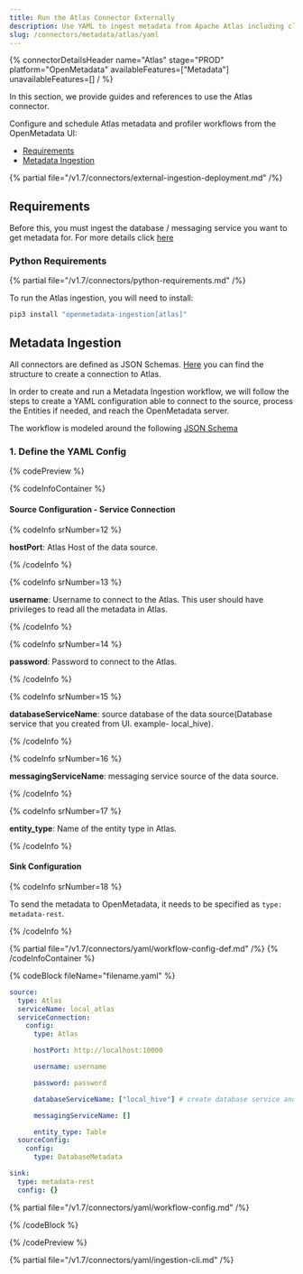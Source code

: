 ```yaml
---
title: Run the Atlas Connector Externally
description: Use YAML to ingest metadata from Apache Atlas including classifications, glossary, and lineage.
slug: /connectors/metadata/atlas/yaml
---
```


{% connectorDetailsHeader
name="Atlas"
stage="PROD"
platform="OpenMetadata"
availableFeatures=["Metadata"]
unavailableFeatures=[]
/ %}

In this section, we provide guides and references to use the Atlas connector.

Configure and schedule Atlas metadata and profiler workflows from the OpenMetadata UI:

- [Requirements](#requirements)
- [Metadata Ingestion](#metadata-ingestion)


{% partial file="/v1.7/connectors/external-ingestion-deployment.md" /%}

## Requirements

Before this, you must ingest the database / messaging service you want to get metadata for. 
For more details click [here](/connectors/metadata/atlas#1.-create-database-&-messaging-services)

### Python Requirements

{% partial file="/v1.7/connectors/python-requirements.md" /%}

To run the Atlas ingestion, you will need to install:

```bash
pip3 install "openmetadata-ingestion[atlas]"
```

## Metadata Ingestion

All connectors are defined as JSON Schemas.
[Here](https://github.com/open-metadata/OpenMetadata/blob/main/openmetadata-spec/src/main/resources/json/schema/entity/services/connections/metadata/atlasConnection.json)
you can find the structure to create a connection to Atlas.

In order to create and run a Metadata Ingestion workflow, we will follow
the steps to create a YAML configuration able to connect to the source,
process the Entities if needed, and reach the OpenMetadata server.

The workflow is modeled around the following
[JSON Schema](https://github.com/open-metadata/OpenMetadata/blob/main/openmetadata-spec/src/main/resources/json/schema/metadataIngestion/workflow.json)

### 1. Define the YAML Config

{% codePreview %}

{% codeInfoContainer %}

#### Source Configuration - Service Connection

{% codeInfo srNumber=12 %}

**hostPort**: Atlas Host of the data source.

{% /codeInfo %}

{% codeInfo srNumber=13 %}

**username**: Username to connect to the Atlas. This user should have privileges to read all the metadata in Atlas.

{% /codeInfo %}

{% codeInfo srNumber=14 %}

**password**: Password to connect to the Atlas.

{% /codeInfo %}

{% codeInfo srNumber=15 %}

**databaseServiceName**: source database of the data source(Database service that you created from UI. example- local_hive).

{% /codeInfo %}

{% codeInfo srNumber=16 %}

**messagingServiceName**: messaging service source of the data source.

{% /codeInfo %}

{% codeInfo srNumber=17 %}

**entity_type**: Name of the entity type in Atlas.

{% /codeInfo %}

#### Sink Configuration

{% codeInfo srNumber=18 %}

To send the metadata to OpenMetadata, it needs to be specified as `type: metadata-rest`.

{% /codeInfo %}

{% partial file="/v1.7/connectors/yaml/workflow-config-def.md" /%}
{% /codeInfoContainer %}

{% codeBlock fileName="filename.yaml" %}

```yaml {% isCodeBlock=true %}
source:
  type: Atlas
  serviceName: local_atlas
  serviceConnection:
    config:
      type: Atlas
```
```yaml {% srNumber=12 %}
      hostPort: http://localhost:10000
```
```yaml {% srNumber=13 %}
      username: username
```
```yaml {% srNumber=14 %}
      password: password
```
```yaml {% srNumber=15 %}
      databaseServiceName: ["local_hive"] # create database service and messaging service and pass `service name` here
```
```yaml {% srNumber=16 %}
      messagingServiceName: []
```
```yaml {% srNumber=17 %}
      entity_type: Table
  sourceConfig:
    config:
      type: DatabaseMetadata
```
```yaml {% srNumber=18 %}
sink:
  type: metadata-rest
  config: {}
```

{% partial file="/v1.7/connectors/yaml/workflow-config.md" /%}

{% /codeBlock %}

{% /codePreview %}

{% partial file="/v1.7/connectors/yaml/ingestion-cli.md" /%}
